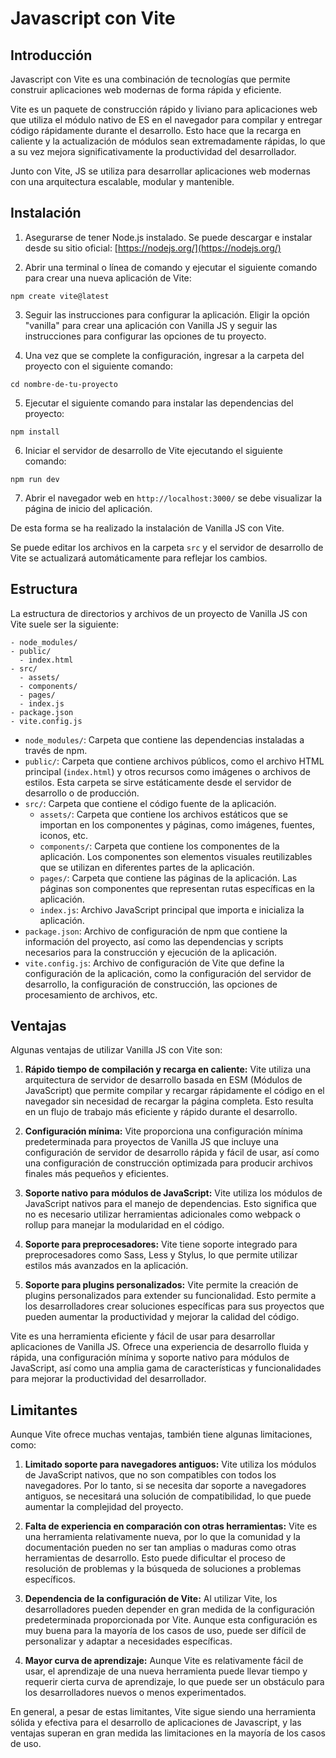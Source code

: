 # Javascript con Vite

## Introducción

Javascript con Vite es una combinación de tecnologías que permite construir aplicaciones web modernas de forma rápida y eficiente.

Vite es un paquete de construcción rápido y liviano para aplicaciones web que utiliza el módulo nativo de ES en el navegador para compilar y entregar código rápidamente durante el desarrollo. Esto hace que la recarga en caliente y la actualización de módulos sean extremadamente rápidas, lo que a su vez mejora significativamente la productividad del desarrollador.

Junto con Vite, JS se utiliza para desarrollar aplicaciones web modernas con una arquitectura escalable, modular y mantenible.

## Instalación

1. Asegurarse de tener Node.js instalado. Se puede descargar e instalar desde su sitio oficial: [https://nodejs.org/](https://nodejs.org/)

2. Abrir una terminal o línea de comando y ejecutar el siguiente comando para crear una nueva aplicación de Vite:

```
npm create vite@latest
```

3. Seguir las instrucciones para configurar la aplicación. Eligir la opción "vanilla" para crear una aplicación con Vanilla JS y seguir las instrucciones para configurar las opciones de tu proyecto.

4. Una vez que se complete la configuración, ingresar a la carpeta del proyecto con el siguiente comando:

```
cd nombre-de-tu-proyecto
```

5. Ejecutar el siguiente comando para instalar las dependencias del proyecto:

```
npm install
```

6. Iniciar el servidor de desarrollo de Vite ejecutando el siguiente comando:

```
npm run dev
```

7. Abrir el navegador web en `http://localhost:3000/` se debe visualizar la página de inicio del aplicación.

De esta forma se ha realizado la instalación de Vanilla JS con Vite.

Se puede editar los archivos en la carpeta `src` y el servidor de desarrollo de Vite se actualizará automáticamente para reflejar los cambios.

## Estructura

La estructura de directorios y archivos de un proyecto de Vanilla JS con Vite suele ser la siguiente:

```
- node_modules/
- public/
  - index.html
- src/
  - assets/
  - components/
  - pages/
  - index.js
- package.json
- vite.config.js
```

- `node_modules/`: Carpeta que contiene las dependencias instaladas a través de npm.
- `public/`: Carpeta que contiene archivos públicos, como el archivo HTML principal (`index.html`) y otros recursos como imágenes o archivos de estilos. Esta carpeta se sirve estáticamente desde el servidor de desarrollo o de producción.
- `src/`: Carpeta que contiene el código fuente de la aplicación.
  - `assets/`: Carpeta que contiene los archivos estáticos que se importan en los componentes y páginas, como imágenes, fuentes, iconos, etc.
  - `components/`: Carpeta que contiene los componentes de la aplicación. Los componentes son elementos visuales reutilizables que se utilizan en diferentes partes de la aplicación.
  - `pages/`: Carpeta que contiene las páginas de la aplicación. Las páginas son componentes que representan rutas específicas en la aplicación.
  - `index.js`: Archivo JavaScript principal que importa e inicializa la aplicación.
- `package.json`: Archivo de configuración de npm que contiene la información del proyecto, así como las dependencias y scripts necesarios para la construcción y ejecución de la aplicación.
- `vite.config.js`: Archivo de configuración de Vite que define la configuración de la aplicación, como la configuración del servidor de desarrollo, la configuración de construcción, las opciones de procesamiento de archivos, etc.

## Ventajas

Algunas ventajas de utilizar Vanilla JS con Vite son:

1. **Rápido tiempo de compilación y recarga en caliente:** Vite utiliza una arquitectura de servidor de desarrollo basada en ESM (Módulos de JavaScript) que permite compilar y recargar rápidamente el código en el navegador sin necesidad de recargar la página completa. Esto resulta en un flujo de trabajo más eficiente y rápido durante el desarrollo.

2. **Configuración mínima:** Vite proporciona una configuración mínima predeterminada para proyectos de Vanilla JS que incluye una configuración de servidor de desarrollo rápida y fácil de usar, así como una configuración de construcción optimizada para producir archivos finales más pequeños y eficientes.

3. **Soporte nativo para módulos de JavaScript:** Vite utiliza los módulos de JavaScript nativos para el manejo de dependencias. Esto significa que no es necesario utilizar herramientas adicionales como webpack o rollup para manejar la modularidad en el código.

4. **Soporte para preprocesadores:** Vite tiene soporte integrado para preprocesadores como Sass, Less y Stylus, lo que permite utilizar estilos más avanzados en la aplicación.

5. **Soporte para plugins personalizados:** Vite permite la creación de plugins personalizados para extender su funcionalidad. Esto permite a los desarrolladores crear soluciones específicas para sus proyectos que pueden aumentar la productividad y mejorar la calidad del código.

Vite es una herramienta eficiente y fácil de usar para desarrollar aplicaciones de Vanilla JS. Ofrece una experiencia de desarrollo fluida y rápida, una configuración mínima y soporte nativo para módulos de JavaScript, así como una amplia gama de características y funcionalidades para mejorar la productividad del desarrollador.

## Limitantes

Aunque Vite ofrece muchas ventajas, también tiene algunas limitaciones, como:

1. **Limitado soporte para navegadores antiguos:** Vite utiliza los módulos de JavaScript nativos, que no son compatibles con todos los navegadores. Por lo tanto, si se necesita dar soporte a navegadores antiguos, se necesitará una solución de compatibilidad, lo que puede aumentar la complejidad del proyecto.

2. **Falta de experiencia en comparación con otras herramientas:** Vite es una herramienta relativamente nueva, por lo que la comunidad y la documentación pueden no ser tan amplias o maduras como otras herramientas de desarrollo. Esto puede dificultar el proceso de resolución de problemas y la búsqueda de soluciones a problemas específicos.

3. **Dependencia de la configuración de Vite:** Al utilizar Vite, los desarrolladores pueden depender en gran medida de la configuración predeterminada proporcionada por Vite. Aunque esta configuración es muy buena para la mayoría de los casos de uso, puede ser difícil de personalizar y adaptar a necesidades específicas.

4. **Mayor curva de aprendizaje:** Aunque Vite es relativamente fácil de usar, el aprendizaje de una nueva herramienta puede llevar tiempo y requerir cierta curva de aprendizaje, lo que puede ser un obstáculo para los desarrolladores nuevos o menos experimentados.

En general, a pesar de estas limitantes, Vite sigue siendo una herramienta sólida y efectiva para el desarrollo de aplicaciones de Javascript, y las ventajas superan en gran medida las limitaciones en la mayoría de los casos de uso.
